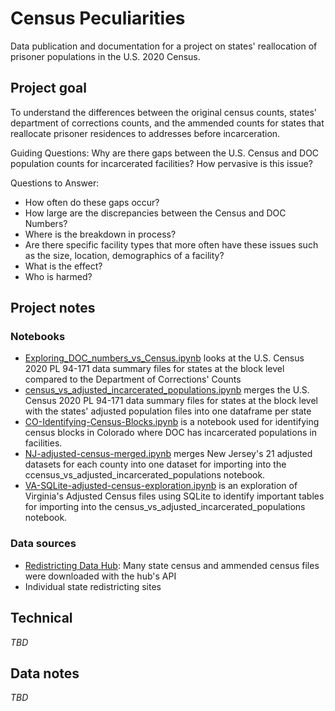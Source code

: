 # Census Peculiarities 
Data publication and documentation for a project on states' reallocation of prisoner populations in the U.S. 2020 Census. 


## Project goal

To understand the differences between the original census counts, states' department of corrections counts, and the ammended counts for states that reallocate prisoner residences to addresses before incarceration.  

Guiding Questions: Why are there gaps between the U.S. Census and DOC population counts for incarcerated facilities? 
How pervasive is this issue?

Questions to Answer:
* How often do these gaps occur?
* How large are the discrepancies between the Census and DOC Numbers?
* Where is the breakdown in process?
* Are there specific facility types that more often have these issues such as the size, location, demographics of a facility?
* What is the effect?
* Who is harmed?

## Project notes
### Notebooks

* [Exploring_DOC_numbers_vs_Census.ipynb](analysis/Exploring_DOC_numbers_vs_Census.ipynb) looks at the U.S. Census 2020 PL 94-171 data summary files for states at the block level compared to the Department of Corrections' Counts 
* [census_vs_adjusted_incarcerated_populations.ipynb](analysis/census_vs_adjusted_incarcerated_populations.ipynb) merges the U.S. Census 2020 PL 94-171 data summary files for states at the block level with the states' adjusted population files into one dataframe per state
* [CO-Identifying-Census-Blocks.ipynb](analysis/CO-Identifying-Census-Blocks.ipynb) is a notebook used for identifying census blocks in Colorado where DOC has incarcerated populations in facilities. 
* [NJ-adjusted-census-merged.ipynb](analysis/NJ-adjusted-census-merged.ipynb) merges New Jersey's 21 adjusted datasets for each county into one dataset for importing into the ccensus_vs_adjusted_incarcerated_populations notebook. 
* [VA-SQLite-adjusted-census-exploration.ipynb](analysis/VA-SQLite-adjusted-census-exploration.ipynb) is an exploration of Virginia's Adjusted Census files using SQLite to identify important tables for importing into the census_vs_adjusted_incarcerated_populations notebook.

### Data sources

* [Redistricting Data Hub](https://redistrictingdatahub.org/): Many state census and ammended census files were downloaded with the hub's API
* Individual state redistricting sites

## Technical

*TBD*


## Data notes

*TBD*
